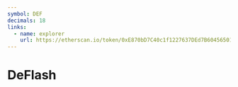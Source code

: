 ```yaml
---
symbol: DEF
decimals: 18
links:
  - name: explorer
    url: https://etherscan.io/token/0xE870bD7C40c1f1227637DEd7B60456501D25A7B8
---
```


# DeFlash
